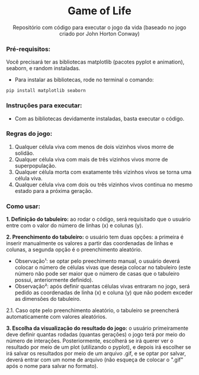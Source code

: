 <h1 align="center">Game of Life</h1>
<p align="center">Repositório com código para executar o jogo da vida (baseado no jogo criado por John Horton Conway)</p>

### Pré-requisitos:
Você precisará ter as bibliotecas matplotlib (pacotes pyplot e animation), seaborn, e random instaladas.

- Para instalar as bibliotecas, rode no terminal o comando: 
```
pip install matplotlib seaborn
```
### Instruções para executar:
- Com as bibliotecas devidamente instaladas, basta executar o código.

### Regras do jogo:
1. Qualquer célula viva com menos de dois vizinhos vivos morre de solidão.
2. Qualquer célula viva com mais de três vizinhos vivos morre de superpopulação.
3. Qualquer célula morta com exatamente três vizinhos vivos se torna uma célula viva.
4. Qualquer célula viva com dois ou três vizinhos vivos continua no mesmo estado para a próxima geração.

### Como usar:
**1. Definição do tabuleiro:** ao rodar o código, será requisitado que o usuário entre com o valor do número de linhas (x) e colunas (y).

**2. Preenchimento do tabuleiro:** o usuário tem duas opções: a primeira é inserir manualmente os valores a partir das coordenadas de linhas e colunas, a segunda opção é o preenchimento aleatório.
- Observação¹: se optar pelo preechimento manual, o usuário deverá colocar o número de células vivas que deseja colocar no tabuleiro (este número não pode ser maior que o número     de casas que o tabuleiro possui, anteriormente definido). 
- Observação²: após definir quantas células vivas entraram no jogo, será pedido as coordenadas de linha (x) e coluna (y) que não podem exceder as dimensões do tabuleiro.

2.1. Caso opte pelo preenchimento aleatório, o tabuleiro se preencherá automaticamente com valores aleatórios.

**3. Escolha da visualização do resultado do jogo:** o usuário primeiramente deve definir quantas rodadas (quantas gerações) o jogo terá por meio do número de interações. Posteriormente, escolherá se irá querer ver o resultado por meio de um plot (utilizando o pyplot), e depois irá escolher se irá salvar os resultados por meio de um arquivo .gif, e se optar por salvar, deverá entrar com um nome de arquivo (não esqueça de colocar o ".gif" após o nome para salvar no formato).
